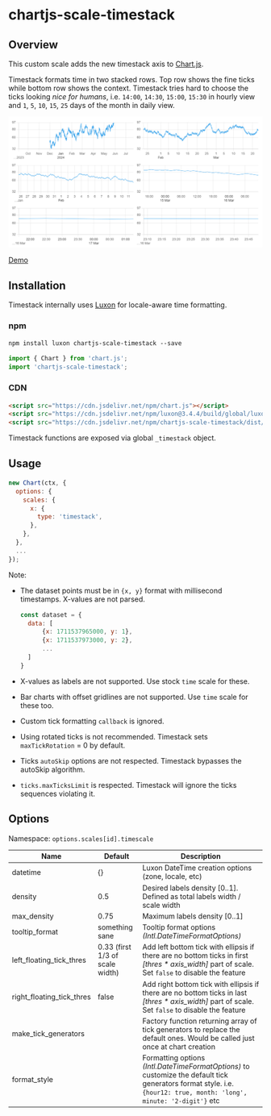 # chartjs-scale-timestack

## Overview

This custom scale adds the new timestack axis to [Chart.js](https://www.chartjs.org).

Timestack formats time in two stacked rows. Top row shows the fine ticks while bottom row
shows the context.
Timestack tries hard to choose the ticks looking _nice for humans_, i.e. `14:00`, `14:30`, `15:00`, `15:30` in hourly view and `1`, `5`, `10`, `15`, `25` days of the month in daily view.

![](https://raw.githubusercontent.com/jkmnt/chartjs-scale-timestack/main/cap.png)

[Demo](https://jkmnt.github.io/chartjs-scale-timestack)

## Installation

Timestack internally uses [Luxon](https://moment.github.io/luxon/) for locale-aware time formatting.

### npm

```
npm install luxon chartjs-scale-timestack --save
```

```javascript
import { Chart } from 'chart.js';
import 'chartjs-scale-timestack';
```

### CDN

```html
<script src="https://cdn.jsdelivr.net/npm/chart.js"></script>
<script src="https://cdn.jsdelivr.net/npm/luxon@3.4.4/build/global/luxon.min.js"></script>
<script src="https://cdn.jsdelivr.net/npm/chartjs-scale-timestack/dist/chartjs-scale-timestack.min.js"></script>
```

Timestack functions are exposed via global `_timestack` object.

## Usage

```javascript
new Chart(ctx, {
  options: {
    scales: {
      x: {
        type: 'timestack',
      },
    },
  },
  ...
});
```

Note:

- The dataset points must be in `{x, y}` format with millisecond timestamps. X-values are not parsed.

  ```javascript
  const dataset = {
    data: [
        {x: 1711537965000, y: 1},
        {x: 1711537973000, y: 2},
        ...
    ]
  }
  ```

- X-values as labels are not supported. Use stock `time` scale for these.
- Bar charts with offset gridlines are not supported. Use `time` scale for these too.
- Custom tick formatting `callback` is ignored.
- Using rotated ticks is not recommended. Timestack sets `maxTickRotation` = 0 by default.
- Ticks `autoSkip` options are not respected. Timestack bypasses the autoSkip algorithm.
- `ticks.maxTicksLimit` is respected. Timestack will ignore the ticks sequences violating it.

## Options

Namespace: `options.scales[id].timescale`

| Name                      | Default                         | Description                                                                                                                                                          |
| ------------------------- | ------------------------------- | -------------------------------------------------------------------------------------------------------------------------------------------------------------------- |
| datetime                  | {}                              | Luxon DateTime creation options (zone, locale, etc)                                                                                                                  |
| density                   | 0.5                             | Desired labels density [0..1]. Defined as total labels width / scale width                                                                                           |
| max_density               | 0.75                            | Maximum labels density [0..1]                                                                                                                                        |
| tooltip_format            | something sane                  | Tooltip format options _(Intl.DateTimeFormatOptions)_                                                                                                                |
| left_floating_tick_thres  | 0.33 (first 1/3 of scale width) | Add left bottom tick with ellipsis if there are no bottom ticks in first _[thres * axis_width]_ part of scale. Set `false` to disable the feature                    |
| right_floating_tick_thres | false                           | Add right bottom tick with ellipsis if there are no bottom ticks in last _[thres * axis_width]_ part of scale. Set `false` to disable the feature                    |
| make_tick_generators      |                                 | Factory function returning array of tick generators to replace the default ones. Would be called just once at chart creation                                         |
| format_style              |                                 | Formatting options _(Intl.DateTimeFormatOptions)_ to customize the default tick generators format style. i.e. `{hour12: true, month: 'long', minute: '2-digit'}` etc |
